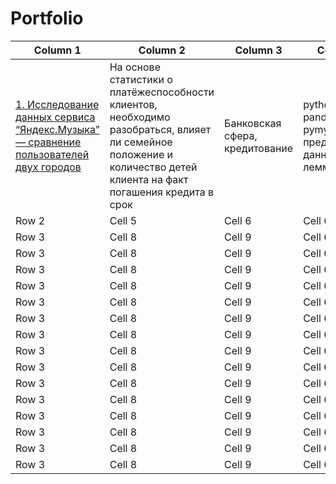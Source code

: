 # Portfolio

| Column 1 | Column 2 | Column 3 | Column 4 |
|----------|----------|----------|----------|
| [1. Исследование данных сервиса “Яндекс.Музыка” — сравнение пользователей двух городов](https://github.com/NaumchenkoRA/Portfolio/tree/main/Проект%20№%201)    | На основе статистики о платёжеспособности клиентов, необходимо разобраться, влияет ли семейное положение и количество детей клиента на факт погашения кредита в срок  | Банковская сфера, кредитование   | python, pandas, pymystem3, предобработка данных, лемматизация  |
| Row 2    | Cell 5   | Cell 6   | Cell 6   |
| Row 3    | Cell 8   | Cell 9   | Cell 6   |
| Row 3    | Cell 8   | Cell 9   | Cell 6   |
| Row 3    | Cell 8   | Cell 9   | Cell 6   |
| Row 3    | Cell 8   | Cell 9   | Cell 6   |
| Row 3    | Cell 8   | Cell 9   | Cell 6   |
| Row 3    | Cell 8   | Cell 9   | Cell 6   |
| Row 3    | Cell 8   | Cell 9   | Cell 6   |
| Row 3    | Cell 8   | Cell 9   | Cell 6   |
| Row 3    | Cell 8   | Cell 9   | Cell 6   |
| Row 3    | Cell 8   | Cell 9   | Cell 6   |
| Row 3    | Cell 8   | Cell 9   | Cell 6   |
| Row 3    | Cell 8   | Cell 9   | Cell 6   |
| Row 3    | Cell 8   | Cell 9   | Cell 6   |
| Row 3    | Cell 8   | Cell 9   | Cell 6   |
| Row 3    | Cell 8   | Cell 9   | Cell 6   |
